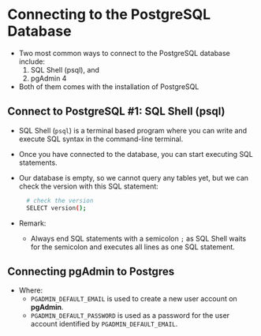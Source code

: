 # Connecting to the PostgreSQL Database

- Two most common ways to connect to the PostgreSQL database include:
  1. SQL Shell (psql), and
  2. pgAdmin 4
- Both of them comes with the installation of PostgreSQL

## Connect to PostgreSQL #1: SQL Shell (psql)

- SQL Shell (`psql`) is a terminal based program where you can write and execute SQL syntax in the command-line terminal.
- Once you have connected to the database, you can start executing SQL statements.
- Our database is empty, so we cannot query any tables yet, but we can check the version with this SQL statement:

  ```sh
    # check the version
    SELECT version();
  ```

- Remark:
  - Always end SQL statements with a semicolon `;` as SQL Shell waits for the semicolon and executes all lines as one SQL statement.

## Connecting pgAdmin to Postgres

- Where:
  - `PGADMIN_DEFAULT_EMAIL` is used to create a new user account on **pgAdmin**.
  - `PGADMIN_DEFAULT_PASSWORD` is used as a password for the user account identified by `PGADMIN_DEFAULT_EMAIL`.
